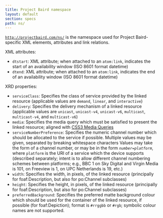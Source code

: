 ```yaml
---
title: Project Baird namespace
layout: default
section: specs
path: ns/
---
```


<code>http://projectbaird.com/ns/</code> is the namespace used for Project
Baird-specific XML elements, attributes and link relations.

XML attributes:

* <code>dtstart</code>: XML attribute; when attached to an <code>atom:link</code>, indicates the start of an availability window (ISO 8601 format datetime)
* <code>dtend</code>: XML attribute; when attached to an <code>atom:link</code>, indicates the end of an availability window (ISO 8601 format datetime)

XRD properties:

* <code>serviceClass</code>: Specifies the class of service provided by the linked resource (applicable values are <code>demand</code>, <code>linear</code>, and <code>interactive</code>)
* <code>delivery</code>: Specifies the delivery mechanism of a linked resource (applicable values are <code>unicast</code>, <code>unicast-v4</code>, <code>unicast-v6</code>, <code>multicast</code>, <code>multicast-v4</code>, and <code>multicast-v6</code>)
* <code>media</code>: Specifies the media query which must be satisfied to present the linked resource; aligned with [CSS3 Media Queries](http://dev.w3.org/csswg/css3-mediaqueries/)
* <code>serviceNumberPreference</code>: Specifies the numeric channel number which should be allocated to the service if possible. Multiple values may be given, separated by breaking whitespace characters Values may take the form of a channel number, or may be in the form <code><em>number</em>=<em>platform</em></code>, where <code>platform</code> is the URI of a service which the device supports (described separately; intent is to allow different channel numbering schemes between platforms; e.g., BBC 1 on Sky Digital and Virgin Media is 101, on Freeview is 1, on UPC Netherlands is 19, etc.)
* <code>width</code>: Specifies the width, in pixels, of the linked resource (principally for foaf:Description, but also for po:Channel subclasses)
* <code>height</code>: Specifies the height, in pixels, of the linked resource (principally for foaf:Description, but also for po:Channel subclasses)
* <code>preferredBackground</code>: Specifies the preferred matte background colour which should be used for the container of the linked resource, if possible (for foaf:Depiction); format is <code>#rrggbb</code> or <code>#rgb</code>; symbolic colour names are not supported.

